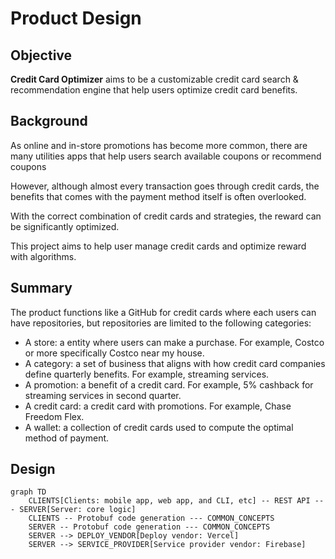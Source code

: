 # Product Design

## Objective

**Credit Card Optimizer** aims to be a customizable credit card search & recommendation engine that help users optimize credit card benefits.

## Background

As online and in-store promotions has become more common, there are many utilities apps that help users search available coupons or recommend coupons

However, although almost every transaction goes through credit cards, the benefits that comes with the payment method itself is often overlooked.

With the correct combination of credit cards and strategies, the reward can be significantly optimized.

This project aims to help user manage credit cards and optimize reward with algorithms.

## Summary

The product functions like a GitHub for credit cards where each users can have repositories, but repositories are limited to the following categories:

* A store: a entity where users can make a purchase. For example, Costco or more specifically Costco near my house.
* A category: a set of business that aligns with how credit card companies define quarterly benefits. For example, streaming services.
* A promotion: a benefit of a credit card. For example, 5% cashback for streaming services in second quarter.
* A credit card: a credit card with promotions. For example, Chase Freedom Flex.
* A wallet: a collection of credit cards used to compute the optimal method of payment.

## Design

```mermaid
graph TD
    CLIENTS[Clients: mobile app, web app, and CLI, etc] -- REST API --- SERVER[Server: core logic]
    CLIENTS -- Protobuf code generation --- COMMON_CONCEPTS
    SERVER -- Protobuf code generation --- COMMON_CONCEPTS
    SERVER --> DEPLOY_VENDOR[Deploy vendor: Vercel]
    SERVER --> SERVICE_PROVIDER[Service provider vendor: Firebase]
```
